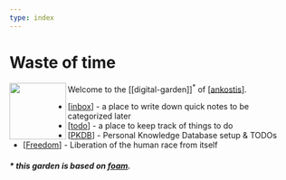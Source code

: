 ```yaml
---
type: index
---
```

# Waste of time

<img src="https://avatars.githubusercontent.com/u/501585?s=400&u=7890857e8bd8ee538a30d78f4966fae64c104830&v=4" width=100 align="left">

Welcome to the [[digital-garden]]<sup>*</sup> of [[ankostis]].

- [[inbox]] - a place to write down quick notes to be categorized later
- [[todo]] - a place to keep track of things to do
- [[PKDB]] - Personal Knowledge Database setup & TODOs
- [[Freedom]] - Liberation of the human race from itself

##### * this garden is based on [foam](https://foambubble.github.io/foam/).

[//begin]: # "Autogenerated link references for markdown compatibility"
[ankostis]: ankostis.md "Ankostis"
[inbox]: inbox.md "Inbox"
[todo]: todo.md "Todo"
[PKDB]: pkdb.md "Personal Knowledge Database"
[Freedom]: freedom.md "Freedom"
[//end]: # "Autogenerated link references"
